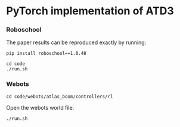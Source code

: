 # PyTorch implementation of ATD3

### Roboschool
The paper results can be reproduced exactly by running:

```
pip install roboschool==1.0.48
```
```
cd code
./run.sh
```
### Webots

```
cd code/webots/atlas_boom/controllers/rl
```

Open the webots world file.
```
./run.sh
```

